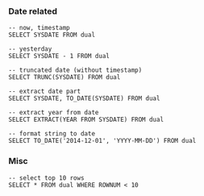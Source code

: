 ### Date related

    -- now, timestamp
    SELECT SYSDATE FROM dual
    
    -- yesterday
    SELECT SYSDATE - 1 FROM dual
    
    -- truncated date (without timestamp)
    SELECT TRUNC(SYSDATE) FROM dual
    
    -- extract date part
    SELECT SYSDATE, TO_DATE(SYSDATE) FROM dual
    
    -- extract year from date
    SELECT EXTRACT(YEAR FROM SYSDATE) FROM dual
    
    -- format string to date
    SELECT TO_DATE('2014-12-01', 'YYYY-MM-DD') FROM dual

### Misc

    -- select top 10 rows
    SELECT * FROM dual WHERE ROWNUM < 10
